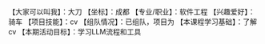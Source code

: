 【大家可以叫我】：大刀
【坐标】：成都
【专业/职业】：软件工程
【兴趣爱好】：骑车
【项目技能】：cv
【组队情况】：已组队，项目为
【本课程学习基础】：了解cv
【本期活动目标】：学习LLM流程和工具